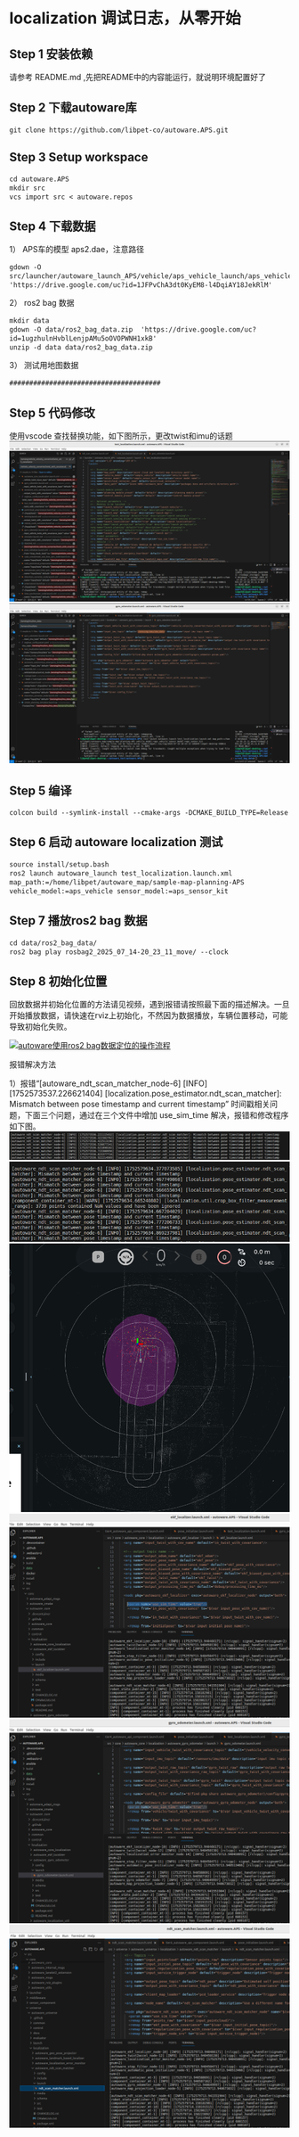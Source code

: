 # localization 调试日志，从零开始

## Step 1 安装依赖 

请参考 README.md ,先把README中的内容能运行，就说明环境配置好了

## Step 2 下载autoware库

```
git clone https://github.com/libpet-co/autoware.APS.git

```

## Step 3 Setup workspace
```
cd autoware.APS
mkdir src
vcs import src < autoware.repos
```

## Step 4 下载数据

1） APS车的模型 aps2.dae，注意路径

```
gdown -O src/launcher/autoware_launch_APS/vehicle/aps_vehicle_launch/aps_vehicle_description/mesh/aps2.dae  'https://drive.google.com/uc?id=1JFPvChA3dt0KyEM8-l4DqiAY18JekRlM'
```
2） ros2 bag 数据
```
mkdir data
gdown -O data/ros2_bag_data.zip  'https://drive.google.com/uc?id=1ugzhulnHvblLenjpAMu5oOVOPWNH1xkB'
unzip -d data data/ros2_bag_data.zip
```
3） 测试用地图数据
```
######################################
```
## Step 5 代码修改
使用vscode 查找替换功能，如下图所示，更改twist和imu的话题
![alt text](<docs/Screenshot from 2025-07-15 18-27-21.png>) 
![alt text](<docs/Screenshot from 2025-07-15 18-28-16.png>)

## Step 5 编译

```
colcon build --symlink-install --cmake-args -DCMAKE_BUILD_TYPE=Release
```

## Step 6 启动 autoware localization 测试
```
source install/setup.bash
ros2 launch autoware_launch test_localization.launch.xml map_path:=/home/libpet/autoware_map/sample-map-planning-APS vehicle_model:=aps_vehicle sensor_model:=aps_sensor_kit
``` 

## Step 7 播放ros2 bag 数据
```
cd data/ros2_bag_data/ 
ros2 bag play rosbag2_2025_07_14-20_23_11_move/ --clock
```

## Step 8 初始化位置

回放数据并初始化位置的方法请见视频，遇到报错请按照最下面的描述解决。一旦开始播放数据，请快速在rviz上初始化，不然因为数据播放，车辆位置移动，可能导致初始化失败。

[![autoware使用ros2 bag数据定位的操作流程](https://bb-embed.zjffun.com/embed?v=BV1qMuHzfEEa)](https://player.bilibili.com/player.html?bvid=BV1qMuHzfEEa&page=1)

报错解决方法

1）报错“[autoware_ndt_scan_matcher_node-6] [INFO] [1752573537.226621404] [localization.pose_estimator.ndt_scan_matcher]: Mismatch between pose timestamp and current timestamp”  时间戳相关问题，下面三个问题，通过在三个文件中增加 use_sim_time 解决，报错和修改程序如下图。
![alt text](<docs/Screenshot from 2025-07-15 18-03-03.png>)
![alt text](<docs/Screenshot from 2025-07-15 19-41-11.png>) 
![alt text](<docs/Screenshot from 2025-07-15 19-41-52.png>) 
![alt text](<docs/Screenshot from 2025-07-15 19-42-21.png>) 
![alt text](<docs/Screenshot from 2025-07-15 19-42-31.png>) 
![alt text](<docs/Screenshot from 2025-07-15 19-42-51.png>)